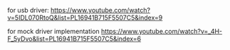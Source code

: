 for usb driver:
https://www.youtube.com/watch?v=5IDL070RtoQ&list=PL16941B715F5507C5&index=9

for mock driver implementation
https://www.youtube.com/watch?v=_4H-F_5yDvo&list=PL16941B715F5507C5&index=6

